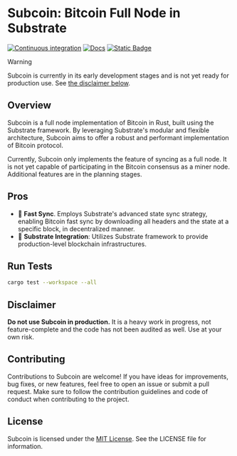 # Subcoin: Bitcoin Full Node in Substrate

[![Continuous integration](https://github.com/subcoin-project/subcoin/actions/workflows/ci.yml/badge.svg)](https://github.com/subcoin-project/subcoin/actions/workflows/ci.yml)
[![Docs](https://github.com/subcoin-project/subcoin/actions/workflows/docs.yml/badge.svg)](https://github.com/subcoin-project/subcoin/actions/workflows/docs.yml)
[![Static Badge](https://img.shields.io/badge/User%20Guide-blue?logo=mdBook&logoColor=%23292b2e&link=https%3A%2F%2Fsubcoin-project.github.io%2Fsubcoin%2Fbook)](https://subcoin-project.github.io/subcoin/book)

> [!WARNING]
>
> Subcoin is currently in its early development stages and is not yet ready for production use.
> See [the disclaimer below](#disclaimer).

## Overview

Subcoin is a full node implementation of Bitcoin in Rust, built using the Substrate framework.
By leveraging Substrate's modular and flexible architecture, Subcoin aims to offer a robust
and performant implementation of Bitcoin protocol.

Currently, Subcoin only implements the feature of syncing as a full node. It is not yet capable
of participating in the Bitcoin consensus as a miner node. Additional features are in the
planning stages.

## Pros

- 🔄 **Fast Sync**. Employs Substrate's advanced state sync strategy, enabling Bitcoin fast sync
by downloading all headers and the state at a specific block, in decentralized manner.
- 🔗 **Substrate Integration**: Utilizes Substrate framework to provide production-level blockchain infrastructures.

## Run Tests

```bash
cargo test --workspace --all
```

## Disclaimer

**Do not use Subcoin in production.** It is a heavy work in progress, not feature-complete and the code
has not been audited as well. Use at your own risk.

## Contributing

Contributions to Subcoin are welcome! If you have ideas for improvements, bug fixes, or new features,
feel free to open an issue or submit a pull request. Make sure to follow the contribution guidelines
and code of conduct when contributing to the project.

## License

Subcoin is licensed under the [MIT License](LICENSE). See the LICENSE file for information.
